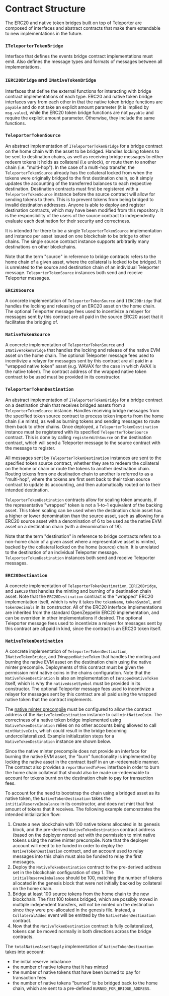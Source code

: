 # Contract Structure

The ERC20 and native token bridges built on top of Teleporter are composed of interfaces and abstract contracts that make them extendable to new implementations in the future.

### `ITeleporterTokenBridge`
Interface that defines the events bridge contract implementations must emit. Also defines the message types and formats of messages between all implementations.

### `IERC20Bridge` and `INativeTokenBridge`
Interfaces that define the external functions for interacting with bridge contract implementations of each type. ERC20 and native token bridge interfaces vary from each other in that the native token bridge functions are `payable` and do not take an explicit amount parameter (it is implied by `msg.value`), while the ERC20 token bridge functions are not `payable` and require the explicit amount parameter. Otherwise, they include the same functions.

### `TeleporterTokenSource`
An abstract implementation of `ITeleporterTokenBridge` for a bridge contract on the home chain with the asset to be bridged. Handles locking tokens to be sent to destination chains, as well as receiving bridge messages to either redeem tokens it holds as collateral (i.e unlock), or route them to another chain (i.e. "multi-hop"). In the case of a multi-hop transfer, the `TeleporterTokenSource` already has the collateral locked from when the tokens were originally bridged to the first destination chain, so it simply updates the accounting of the transferred balances to each respective destination. Destination contracts must first be registered with a `TeleporterTokenSource` instance before the source contract will allow for sending tokens to them. This is to prevent tokens from being bridged to invalid destination addresses. Anyone is able to deploy and register destination contracts, which may have been modified from this repository. It is the responsibility of the users of the source contract to independently evaluate each destination for their security and correctness.

It is intended for there to be a single `TeleporterTokenSource` implementation and instance per asset issued on one blockchain to be bridge to other chains. The single source contract instance supports arbitrarily many destinations on other blockchains.

Note that the term "source" in reference to bridge contracts refers to the home chain of a given asset, where the collateral is locked to be bridged. It is unrelated to the source and destination chain of an individual Teleporter message. `TeleporterTokenSource` instances both send and receive Teleporter messages.

### `ERC20Source`
A concrete implementation of `TeleporterTokenSource` and `IERC20Bridge` that handles the locking and releasing of an ERC20 asset on the home chain. The optional Teleporter message fees used to incentivize a relayer for messages sent by this contract are all paid in the source ERC20 asset that it facilitates the bridging of.

### `NativeTokenSource`
A concrete implementation of `TeleporterTokenSource` and `INativeTokenBridge` that handles the locking and release of the native EVM asset on the home chain. The optional Teleporter message fees used to incentivize a relayer for messages sent by this contract are all paid in a "wrapped native token" asset (e.g. WAVAX for the case in which AVAX is the native token). The contract address of the wrapped native token contract to be used must be provided in its constructor.

### `TeleporterTokenDestination`
An abstract implementation of `ITeleporterTokenBridge` for a bridge contract on a destination chain that receives bridged assets from a `TeleporterTokenSource` instance. Handles receiving bridge messages from the specified token source contract to process token imports from the home chain (i.e mints), as well as burning tokens and sending messages to route them back to other chains. Once deployed, a `TeleporterTokenDestination` instance must be registered with its specified `TeleporterTokenSource` contract. This is done by calling `registerWithSource` on the destination contract, which will send a Teleporter message to the source contract with the message to register.

All messages sent by `TeleporterTokenDestination` instances are sent to the specified token source contract, whether they are to redeem the collateral on the home or chain or route the tokens to another destination chain. Routing tokens from one destination chain to another is referred to as a "multi-hop", where the tokens are first sent back to their token source contract to update its accounting, and then automatically routed on to their intended destination.

`TeleporterTokenDestination` contracts allow for scaling token amounts, if the representative "wrapped" token is not a 1-to-1 equivalent of the backing asset. This token scaling can be used when the destination chain asset has a higher or lower denomination than the source asset, such as allowing for a ERC20 source asset with a denomination of 6 to be used as the native EVM asset on a destination chain (with a denomination of 18).

Note that the term "destination" in reference to bridge contracts refers to a non-home chain of a given asset where a representative asset is minted, backed by the collateral locked on the home (source) chain. It is unrelated to the destination of an individual Teleporter message. `TeleporterTokenDestination` instances both send and receive Teleporter messages.

### `ERC20Destination`
A concrete implementation of `TeleporterTokenDestination`, `IERC20Bridge`, and `IERC20` that handles the minting and burning of a destination chain asset. Note that the `ERC20Destination` contract _is_ the "wrapped" ERC20 implementation itself, which is why it takes the `tokenName`, `tokenSymbol`, and `tokenDecimals` in its constructor. All of the ERC20 interface implementations are inherited from the standard OpenZeppelin ERC20 implementation, and can be overriden in other implementations if desired. The optional Teleporter message fees used to incentivize a relayer for messages sent by this contract are all paid in kind, since the contract is an ERC20 token itself.

### `NativeTokenDestination`
A concrete implementation of `TeleporterTokenDestination`, `INativeTokenBridge`, and `IWrappedNativeToken` that handles the minting and burning the native EVM asset on the destination chain using the native minter precompile. Deployments of this contract must be given the permission mint native coins in the chains configuration. Note that the `NativeTokenDestination` is also an implementation of `IWrappedNativeToken` itself, which is why the `nativeAssetSymbol` must be provided in its constructor. The optional Teleporter message fees used to incentivize a relayer for messages sent by this contract are all paid using the wrapped native token that the contract implements.

The [native minter precompile](https://docs.avax.network/build/subnet/upgrade/customize-a-subnet#minting-native-coins) must be configured to allow the contract address of the `NativeTokenDestination` instance to call `mintNativeCoin`. The correctness of a native token bridge implemented using `NativeTokenDestination` relies on no other accounts being allowed to call `mintNativeCoin`, which could result in the bridge becoming undercollateralized. Example initialization steps for a `NativeTokenDestination` instance are shown below.

Since the native minter precompile does not provide an interface for burning the native EVM asset, the "burn" functionality is implemented by locking the native asset in the contract itself in an un-redeemable manner. The contract also provides a `reportBurnedTxFees` interface in order to burn the home chain collateral that should also be made un-redeemable to account for tokens burnt on the destination chain to pay for transaction fees.

To account for the need to bootstrap the chain using a bridged asset as its native token, the `NativeTokenDestination` takes the `intitialReserveImbalance` in its constructor, and does not mint that first amount of tokens that it receives. The following example demonstrates the intended initialization flow:

1. Create a new blockchain with 100 native tokens allocated in its genesis block, and the pre-derived `NativeTokenDestination` contract address (based on the deployer nonce) set with the permission to mint native tokens using the native minter precompile. Note that the deployer account will need to be funded in order to deploy the `NativeTokenDestination` contract, and an account used to relay messages into this chain must also be funded to relay the first messages.
2. Deploy the `NativeTokenDestination` contract to the pre-derived address set in the blockchain configuration of step 1. The `initialReserveImbalance` should be 100, matching the number of tokens allocated in the genesis block that were not initially backed by collateral on the home chain.
3. Bridge at least 100 source tokens from the home chain to the new blockchain. The first 100 tokens bridged, which are possibly moved in multiple independent transfers, will not be minted on the destination since they were pre-allocated in the genesis file. Instead, a `CollateralAdded` event will be emitted by the `NativeTokenDestination` contract.
4. Now that the `NativeTokenDestination` contract is fully collateralized, tokens can be moved normally in both directions across the bridge contracts. 

The `totalNativeAssetSupply` implementation of `NativeTokenDestination` takes into account:
- the initial reserve imbalance
- the number of native tokens that it has minted
- the number of native tokens that have been burned to pay for transaction fees
- the number of native tokens "burned" to be bridged back to the home chain, which are sent to a pre-defined `BURNED_FOR_BRIDGE_ADDRESS`.
